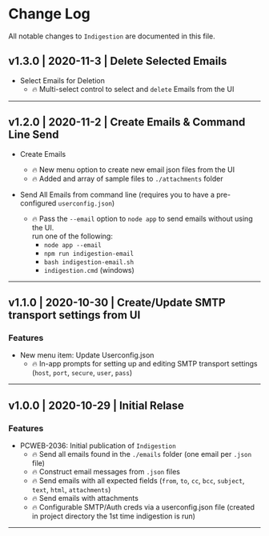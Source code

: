 # Change Log
All notable changes to  `Indigestion` are documented in this file.

## v1.3.0 | 2020-11-3 | Delete Selected Emails
- Select Emails for Deletion
  - 🔥 Multi-select control to select and `delete` Emails from the UI

---

## v1.2.0 | 2020-11-2 | Create Emails & Command Line Send
- Create Emails
  - 🔥 New menu option to create new email json files from the UI
  - 🔥 Added and array of sample files to `./attachments` folder

- Send All Emails from command line (requires you to have a pre-configured `userconfig.json`)
  - 🔥 Pass the `--email` option to `node app` to send emails without using the UI.  
       run one of the following:  
      - `node app --email`
      - `npm run indigestion-email`
      - `bash indigestion-email.sh`
      - `indigestion.cmd` (windows)

---

## v1.1.0 | 2020-10-30 | Create/Update SMTP transport settings from UI
### Features
- New menu item: Update Userconfig.json
  - 🔥 In-app prompts for setting up and editing SMTP transport settings (`host`, `port`, `secure`, `user`, `pass`)

---

## v1.0.0 | 2020-10-29 | Initial Relase
### Features
- PCWEB-2036: Initial publication of `Indigestion`
  - 🔥 Send all emails found in the `./emails` folder (one email per `.json` file)
  - 🔥 Construct email messages from `.json` files
  - 🔥 Send emails with all expected fields (`from`, `to`, `cc`, `bcc`, `subject`, `text`, `html`, `attachments`)
  - 🔥 Send emails with attachments
  - 🔥 Configurable SMTP/Auth creds via a userconfig.json file (created in project directory the 1st time indigestion is run)

---
